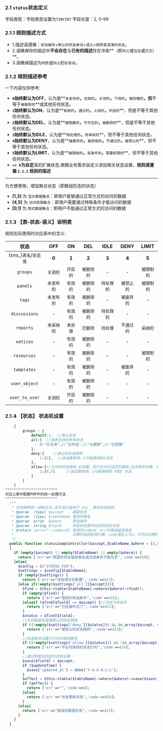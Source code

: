 

### 2.1 `status`状态定义
字段类型：字段类型设置为`TINYINT`
字段长度：2, 0-99

### 2.1.1 规则描述方式
* 1.描述请遵循：`状态编号`+`默认的状态单词`+`语义`+`排除易混淆的状态`。
* 2.请确保你的描述中**不会存在**与**已有的描述**存在冲突**（即`同义`或`包含`或`交叉`）**。
* 3.请确保描述为`同质`或`同义`的`形容词`。

### 2.1.2 规则描述参考
一下内容仅供参考:

* **`0`**始终默认为**OFF**，认为是**`未发布的`**，**`无效的`**，**`关闭的`**，**`下线的`**，**`被忽略的`**，但**不等于`被删除的`**或其他任何状态。
* **`1`**始终默认为**ON**，认为是**`有效的`**，**`通过的`**，**`上线的`**，**`开启的`**，但是不等于其他任何状态。
* **`2`**始终默认为**DEL**，认为是**`被隐藏的`**，**`不可见的`**，**`被删除的`**，但是不等于其他任何状态。
* **`3`**始终默认为**IDLE**，认为是**`待处理的`**，**`待审核的`**，但不等于其他任何状态。
* **`4`**始终默认为**DENY**，认为是**`被废弃的`**，**`被拒绝的`**，**`不通过的`**，**`被禁止的`**，但不等于其他任何状态。
* **`5`**始终默认为**LIMIT**，认为是**`被限制的`**，**`有条件的`**，**`需要权限的`**，但不等于其他任何状态。
* **`>= 6`**为**自定义**的扩展状态,根据业务需求自定义添加相关状态设置，**规则请遵循 `2.1.2` 规则的描述**

-------
为方便使用，增加聚合状态（即数组形态的状态）

* **[1,3]** 为 `显示数据集合`：即用户能够通过正常方式的访问的数据
* **[4,5]** 为 `访问受限集合`：即用户需要通过特殊条件才能访问的数据
* **[0,1]** 为 `隐式数据集合`：即用户不能通过正常方式的访问的数据

### 2.1.3 【表-状态-语义】说明表
规则实际使用时对应表中的含义:

|        状态        | **OFF** | **ON** | **DEL** | **IDLE** | **DENY** | **LIMIT** |
|:----------------:|:-------:|:------:|:-------:|:--------:|:--------:|:---------:|
| (sns_)`表名`/`状态值` |  **0**  | **1**  |  **2**  |  **3**   |  **4**   |   **5**   |
|     `groups`     |  `关闭的`  | `开启的`  | `被删除的`  |    -     |    -     |  `被限制的`   |
|     `panels`     | `未发布的`  | `有效的`  | `被删除的`  |  `待处理的`  |  `被禁止的`  |  `被限制的`   |
|      `tags`      | `未发布的`  | `有效的`  | `被删除的`  |    -     |  `被废弃的`  |     -     |
|  `discussions`   |    -    | `有效的`  | `被删除的`  |  `待处理的`  |    -     |     -     |
|    `reports`     | `未采纳的`  | `未处理`  | `已删除`  |  `待处理`  |  `不通过的`  |`采纳的`|
|    `notices`     |    -    | `有效的`  | `被删除的`  |    -     |    -     |     -     |
|   `resources`    |    -    | `有效的`  | `被删除的`  |    -     |    -     |  `被限制的`   |
|   `tamplates`    |    -    | `有效的`  | `被删除的`  |    -     |  `被废弃的`  |     -     |
|  `user_object`   |    -    | `有效的`  | `被删除的`  |    -     |    -     |     -     |
|  `user_to_user`  |  `关闭的`  | `开启的`  | `被删除的`  |    -     |    -     |     -     |


### 2.1.4 【状态】 状态机设置

```php
    {
        groups : {
            default:1,  //默认状态
            all:{  //该表包含的所有状态
                0:"已关闭",1:"已开启",2:"已删除",5:"已受限"
            },
            deny:{    //禁止的状态跳转
                1:[2],  //该设置表明，1不能跳转到2状态
            },
            allow:{//允许的状态跳转,如设置，则只允许已设定的跳转,如无特定设置，则默认除禁止状态的跳转以外的操作皆允许
                1:[0,5]     //该设置表明，1只能跳转到 0和5 状态
            }
        }
    }
************************
对应上表中配置PHP中的统一处理方法
************************
  /**
   * 状态跳转统一控制方法,该方法只适用于 sns_ 表的状态控制
   * @param  [type] $accept    期望状态
   * @param  [type] $tableName 更改的表名
   * @param  array  $where     筛选条件
   * @param  string $field     状态的在表中对应的实际字段
   * @return [err=>"",code=>0] 错误时code=0，err为错误描述信息
   *                           正确时返回影响行数，code理论上为1，不为1时请检查
   */
  public function statusJumpControllor($accept,$tableName,$where = [],$updateTime = true,$field = 'status')
  {
    if (empty($accept) || empty($tableName) || empty($where)) {
      return ['err'=>"期望的状态值或表名或过滤条件不能为空",'code'=>420];
    }else{
      $config = C("STATUS_FSM");
      $settings = $config[$tableName];
      if (empty($settings)) {
        return ['err'=>"没有相关的配置",'code'=>421];
      }else if(!empty($settings['all'][$accept])){
        $find = $this->table($tableName)->where($where)->find();
        if (empty($find)) {
          return ['err'=>"错误的筛选条件",'code'=>422];
        }elseif ($find[$field] == $accept) {//已经为该状态
          return ['err'=>"已经操作过了",'code'=>422];
        }
        $status = $find[$field];
        //先判断是否是被禁止的转态跳转
        if ((!empty($settings['deny'][$status])) && in_array($accept, $settings['deny'][$status])) {
          return ['err'=>"被禁止的状态跳转",'code'=>423];
        }
        //检查是否设置只允许的跳转路径
        if ((!empty($settings['allow'][$status])) && !in_array($accept,$settings['allow'][$status])) {
          return ['err'=>"不在可跳转的状态行列",'code'=>424];
        }
        //通过检查后则进行状态设置
        $save[$field] = $accept;
        if ($updateTime) {
          $save['updated_at'] = date('Y-m-d H:i:s');
        }
        $effect = $this->table($tableName)->where($where)->save($save);
        if ($effect) {
          return ['err'=>"",'code'=>0];
        }else{
          return ['err'=>"状态更新失败",'code'=>456];
        }
      }else{
        return ['err'=>"错误的期望状态",'code'=>425];
      }
    }
  }
```
